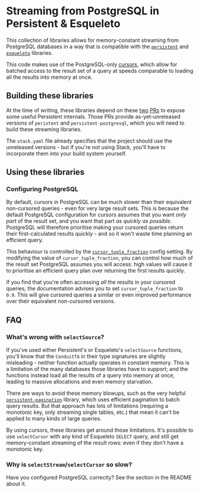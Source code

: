 # Streaming from PostgreSQL in Persistent & Esqueleto

This collection of libraries allows for memory-constant streaming from PostgreSQL databases in a way that is compatible with the [`persistent`](https://hackage.haskell.org/package/persistent) and [`esqueleto`](https://hackage.haskell.org/package/esqueleto) libraries.

This code makes use of the PostgreSQL-only [cursors](https://www.postgresql.org/docs/current/plpgsql-cursors.html), which allow for batched access to the result set of a query at speeds comparable to loading all the results into memory at once.

## Building these libraries

At the time of writing, these libraries depend on these [two](https://github.com/yesodweb/persistent/pulls/1316) [PRs](https://github.com/yesodweb/persistent/pull/1317) to expose some useful Persistent internals. Those PRs provide as-yet-unreleased versions of `peristent` and `persistent-postgresql`, which you will need to build these streaming libraries.

The `stack.yaml` file already specifies that the project should use the unreleased versions - but if you're not using Stack, you'll have to incorporate them into your build system yourself.

## Using these libraries

### Configuring PostgreSQL

By default, cursors in PostgreSQL can be much slower than their equivalent non-cursored queries - even for very large result sets. This is because the default PostgreSQL configuration for cursors assumes that you want *only part* of the result set, and you want that part *as quickly as possible*. PostgreSQL will therefore prioritise making your cursored queries return their first-calculated results quickly - and so it won't waste time planning an efficient query.

This behaviour is controlled by the [`cursor_tuple_fraction`](https://postgresqlco.nf/doc/en/param/cursor_tuple_fraction/) config setting. By modifying the value of `cursor_tuple_fraction`, you can control how much of the result set PostgreSQL assumes you will access: high values will cause it to prioritise an efficient query plan over returning the first results quickly.

If you find that you're often accessing *all* the results in your cursored queries, the documentation advises you to set `cursor_tuple_fraction` to `0.9`. This will give cursored queries a similar or even improved performance over their equivalent non-cursored versions.

## FAQ

### What's wrong with `selectSource`?

If you've used either Persistent's or Esqueleto's `selectSource` functions, you'll know that the `ConduitT`s in their type signatures are slightly misleading - neither function actually operates in constant memory. This is a limitation of the many databases those libraries have to support; and the functions instead load all the results of a query into memory at once, leading to massive allocations and even memory starvation.

There are ways to avoid these memory blowups, such as the very helpful [`persistent-pagination`](https://hackage.haskell.org/package/persistent-pagination) library, which uses efficient pagination to batch query results. But that approach has lots of limitations (requiring a monotonic key, only streaming single tables, etc.) that mean it can't be applied to many kinds of large queries.

By using cursors, these libraries get around those limitations. It's possible to use `selectCursor` with any kind of Esqueleto `SELECT` query, and still get memory-constant streaming of the result rows: even if they don't have a monotonic key.

### Why is `selectStream`/`selectCursor` so slow?

Have you configured PostgreSQL correctly? See the section in the README about it.


